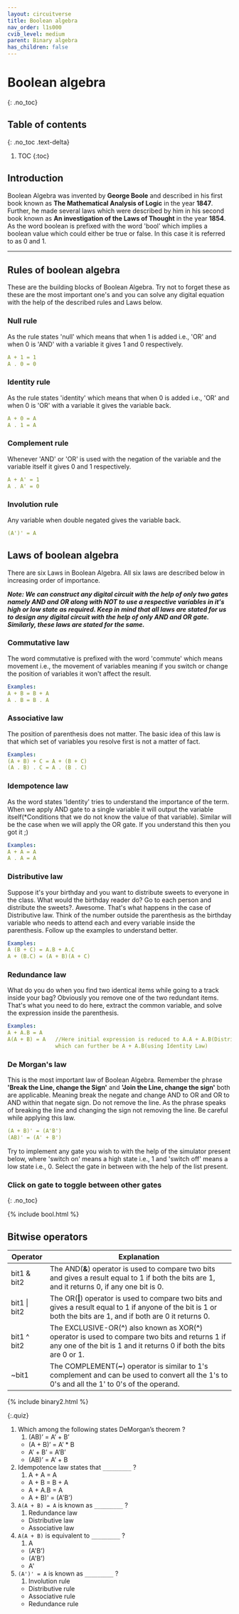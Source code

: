 ```yaml
---
layout: circuitverse
title: Boolean algebra
nav_order: l1s000
cvib_level: medium
parent: Binary algebra
has_children: false
---
```



# Boolean algebra
{: .no_toc}


## Table of contents
{: .no_toc .text-delta}

1. TOC
{:toc}

## Introduction
 
Boolean Algebra was invented by **George Boole** and described in his first book known as **The Mathematical Analysis of Logic** in the 
year **1847**. Further, he made several laws which were described by him in his second book known as **An investigation of the Laws of Thought** 
in the year **1854**. As the word boolean is prefixed with the word 'bool' which implies a boolean value which could either be true or false. 
In this case it is referred to as 0 and 1.
 
---
 
## Rules of boolean algebra
 
These are the building blocks of Boolean Algebra. Try not to forget these as these are the most important one's and you can solve any digital equation with the help of the described rules and Laws below.
 
### Null rule
 
As the rule states 'null' which means that when 1 is added i.e., 'OR' and when 0 is 'AND' with a variable it gives 1 and 0 respectively.
 
```yaml
A + 1 = 1
A . 0 = 0
```
 
### Identity rule
 
As the rule states 'identity' which means that when 0 is added i.e., 'OR' and when 0 is 'OR' with a variable it gives the variable back.
 
```yaml
A + 0 = A
A . 1 = A
```
 
### Complement rule
 
Whenever 'AND' or 'OR' is used with the negation of the variable and the variable itself it gives 0 and 1 respectively.
 
```yaml
A + A' = 1
A . A' = 0
```
 
### Involution rule
 
Any variable when double negated gives the variable back.
 
```yaml
(A')' = A
```
 
## Laws of boolean algebra
 
There are six Laws in Boolean Algebra. All six laws are described below in increasing order of importance.
 
**_Note: We can construct any digital circuit with the help of only two gates namely AND and OR along with NOT to use a respective variables in it's high or low state as required. Keep in mind that all laws are stated for us to design any digital circuit with the help of only AND and OR gate. Similarly, these laws are stated for the same._**
 
### Commutative law
 
The word commutative is prefixed with the word 'commute' which means movement i.e., the movement of variables meaning 
if you switch or change the position of variables it won't affect the result.

```yaml
Examples:
A + B = B + A
A . B = B . A
```
 
### Associative law
 
The position of parenthesis does not matter. The basic idea of this law is that which set of variables you resolve first is not a matter of fact.
 
```yaml
Examples:
(A + B) + C = A + (B + C)
(A . B) . C = A . (B . C)
```
 
### Idempotence law
 
As the word states 'Identity' tries to understand the importance of the term. When we apply AND gate to a single variable it will output the variable itself(*Conditions that we do not know the value of that variable). Similar will be the case when we will apply the OR gate. If you understand this then you got it ;)
 
```yaml
Examples:
A + A = A
A . A = A
```
 
### Distributive law
 
Suppose it's your birthday and you want to distribute sweets to everyone in the class. What would the birthday reader do? Go to each person and distribute the sweets?. Awesome. That's what happens in the case of Distributive law. Think of the number outside the parenthesis as the birthday variable who needs to attend each and every variable inside the parenthesis. Follow up the examples to understand better.
 
```yaml
Examples:
A (B + C) = A.B + A.C
A + (B.C) = (A + B)(A + C)
```
 
### Redundance law
 
What do you do when you find two identical items while going to a track inside your bag? Obviously you remove one of the two redundant items. That's what you need to do here, extract the common variable, and solve the expression inside the parenthesis.
 
```yaml
Examples:
A + A.B = A
A(A + B) = A   //Here initial expression is reduced to A.A + A.B(Distributive Law) 
               which can further be A + A.B(using Identity Law)
```
 
### De Morgan's law
 
This is the most important law of Boolean Algebra. Remember the phrase **'Break the Line, change the Sign'** and **'Join the Line, change the sign'** both are applicable. Meaning break the negate and change AND to OR and OR to AND within that negate sign. Do not remove the line. As the phrase speaks of breaking the line and changing the sign not removing the line. Be careful while applying this law.
 
```yaml
(A + B)' = (A'B')
(AB)' = (A' + B')
```
 
Try to implement any gate you wish to with the help of the simulator present below, where 'switch on' means a high state i.e., 1 and 'switch off' means a low state i.e., 0. Select the gate in between with the help of the list present.
 
### Click on gate to toggle between other gates
{: .no_toc}
 
{% include bool.html %}


## Bitwise operators

| Operator         | Explanation                                                                                                                                                                          |
|---------------- |------------------------------------------------------------------------------------------------------------------------------------------------------------------------------------ |
| bit1 & bit2      | The AND(****&****) operator is used to compare two bits and gives a result equal to 1 if both the bits are 1, and it returns 0, if any one bit is 0.                                 |
| bit1 &#124; bit2 | The OR(****&#124;****) operator is used to compare two bits and gives a result equal to 1 if anyone of the bit is 1 or both the bits are 1, and if both are 0 it returns 0.          |
| bit1 ^ bit2      | The EXCLUSIVE-OR(****^****) also known as XOR(****^****) operator is used to compare two bits and returns 1 if any one of the bit is 1 and it returns 0 if both the bits are 0 or 1. |
| ~bit1            | The COMPLEMENT(****~****) operator is similar to 1's complement and can be used to convert all the 1's to 0's and all the 1' to 0's of the operand.                                  |

{% include binary2.html %}

{:.quiz}
1. Which among the following states DeMorgan’s theorem ?
   1. (AB)’ = A’ + B’
   * (A + B)’ = A’ * B
   * A’ + B’ = A’B’
   * (AB)’ = A’ + B
2. Idempotence law states that `_________` ?
   1. A + A = A
   * A + B = B + A
   * A + A.B = A
   * A + B)' = (A'B') 
3. `A(A + B) = A` is known as `_________` ?
   1. Redundance law
   * Distributive law
   * Associative law  
4. `A(A + B)` is equivalent to `_________` ?
   1. A
   * (A'B')
   * (A'B')
   *  A'
5. `(A')' = A` is known as `_________` ?
   1. Involution rule
   * Distributive rule
   * Associative rule 
   * Redundance rule


